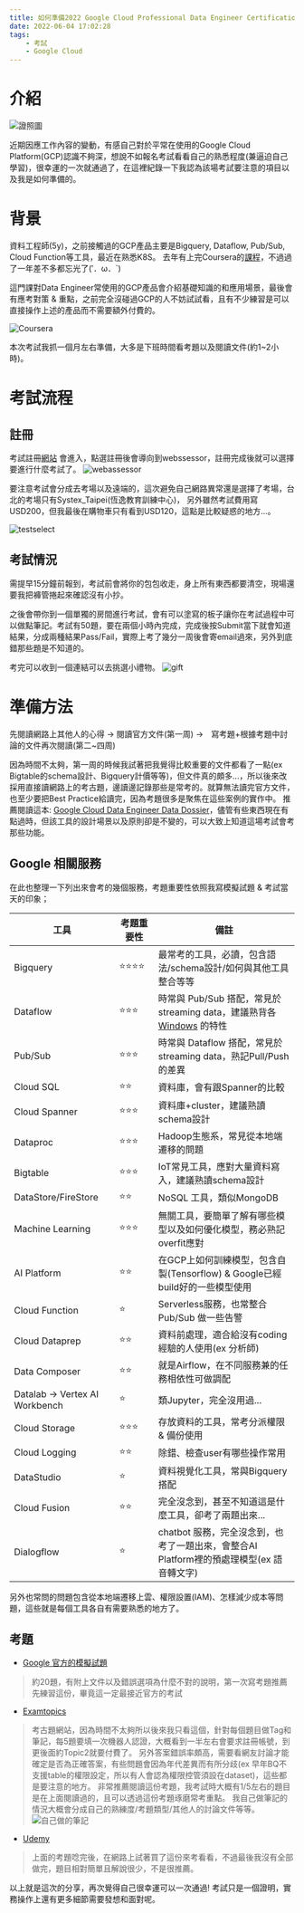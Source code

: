 ```yaml
---
title: 如何準備2022 Google Cloud Professional Data Engineer Certification
date: 2022-06-04 17:02:28
tags:
    - 考試
    - Google Cloud 
---
```


# 介紹

![證照圖](https://i.imgur.com/46DSvvn.png)

近期因應工作內容的變動，有感自己對於平常在使用的Google Cloud Platform(GCP)認識不夠深，想說不如報名考試看看自己的熟悉程度(兼逼迫自己學習)，很幸運的一次就通過了，在這裡紀錄一下我認為該場考試要注意的項目以及我是如何準備的。


# 背景 
資料工程師(5y)，之前接觸過的GCP產品主要是Bigquery, Dataflow, Pub/Sub, Cloud Function等工具，最近在熟悉K8S。
去年有上完Coursera的[課程](https://www.coursera.org/professional-certificates/gcp-data-engineering)，不過過了一年差不多都忘光了(′．ω．`) 

這門課對Data Engineer常使用的GCP產品會介紹基礎知識的和應用場景，最後會有應考對策 & 重點，之前完全沒碰過GCP的人不妨試試看，且有不少練習是可以直接操作上述的產品而不需要額外付費的。 

![Coursera](https://i.imgur.com/yeGFaQD.png)

本次考試我抓一個月左右準備，大多是下班時間看考題以及閱讀文件(約1~2小時)。

# 考試流程

## 註冊

考試註冊[網站](https://cloud.google.com/certification/data-engineer)
會進入，點選註冊後會導向到webssessor，註冊完成後就可以選擇要進行什麼考試了。
![webassessor](https://i.imgur.com/lnBzopl.png)

要注意考試會分成去考場以及遠端的，這次避免自己網路異常還是選擇了考場，台北的考場只有Systex_Taipei(恆逸教育訓練中心)，
另外雖然考試費用寫USD200，但我最後在購物車只有看到USD120，這點是比較疑惑的地方...。 

![testselect](https://i.imgur.com/zWomxux.png)

## 考試情況
 
需提早15分鐘前報到，考試前會將你的包包收走，身上所有東西都要清空，現場還要我把褲管捲起來確認沒有小抄。 

之後會帶你到一個單獨的房間進行考試，會有可以塗寫的板子讓你在考試過程中可以做點筆記。考試有50題，要在兩個小時內完成，完成後按Submit當下就會知道結果，分成兩種結果Pass/Fail，實際上考了幾分一周後會寄email過來，另外到底錯那些題是不知道的。

考完可以收到一個連結可以去挑選小禮物。
![gift](https://i.imgur.com/Tt6MGx1.png)


# 準備方法

先閱讀網路上其他人的心得 -> 閱讀官方文件(第一周) ->　寫考題+根據考題中討論的文件再次閱讀(第二~四周)

因為時間不太夠，第一周的時候我試著把我覺得比較重要的文件都看了一點(ex Bigtable的schema設計、Bigquery計價等等)，但文件真的頗多...，所以後來改採用直接讀網路上的考古題，邊讀邊記錄那些是常考的。就算無法讀完官方文件，也至少要把Best Practice給讀完，因為考題很多是聚焦在這些案例的實作中。
推薦閱讀這本: [Google Cloud Data Engineer Data Dossier](https://lucid.app/lucidchart/0ca44a63-4ea4-4d78-8367-2465512d21be/view?page=vf_Fs9CbV-a6#)，儘管有些東西現在有點過時，但該工具的設計場景以及原則卻是不變的，可以大致上知道這場考試會考那些功能。

## Google 相關服務

在此也整理一下列出來會考的幾個服務，考題重要性依照我寫模擬試題 & 考試當天的印象；

| 工具 | 考題重要性 | 備註 |
|------|--------|------|
|   Bigquery   |   ⭐⭐⭐⭐     |  最常考的工具，必讀，包含語法/schema設計/如何與其他工具整合等等   |
|    Dataflow  |   ⭐⭐⭐     |   時常與 Pub/Sub 搭配，常見於streaming data，建議熟背各 [Windows](https://cloud.google.com/dataflow/docs/concepts/streaming-pipelines) 的特性|
|   Pub/Sub   |   ⭐⭐⭐     |  時常與 Dataflow 搭配，常見於streaming data，熟記Pull/Push的差異    |
|   Cloud SQL   |   ⭐⭐     |  資料庫，會有跟Spanner的比較    |
|   Cloud Spanner   |  ⭐⭐⭐      | 資料庫+cluster，建議熟讀schema設計   |
|   Dataproc   |    ⭐⭐⭐    |   Hadoop生態系，常見從本地端遷移的問題  |
|   Bigtable   |   ⭐⭐⭐     |  IoT常見工具，應對大量資料寫入，建議熟讀schema設計    |
|   DataStore/FireStore   |   ⭐⭐     |  NoSQL 工具，類似MongoDB    |
|   Machine Learning   |     ⭐⭐⭐   |  無關工具，要簡單了解有哪些模型以及如何優化模型，務必熟記overfit應對   |
|   AI Platform   |   ⭐⭐     |  在GCP上如何訓練模型，包含自製(Tensorflow) & Google已經build好的一些模型使用  |
|   Cloud Function   |   ⭐     |   Serverless服務，也常整合Pub/Sub 做一些告警 |
|   Cloud Dataprep   |   ⭐⭐     |  資料前處理，適合給沒有coding 經驗的人使用(ex 分析師)     |
|   Data Composer   |    ⭐⭐    | 就是Airflow，在不同服務兼的任務相依性可做調配     |
|   Datalab -> Vertex AI Workbench   |   ⭐     |  類Jupyter，完全沒用過...    |
|   Cloud Storage   |  ⭐⭐⭐      |  存放資料的工具，常考分派權限 & 備份使用    |
|   Cloud Logging   |  ⭐⭐      | 除錯、檢查user有哪些操作常用   |
|   DataStudio   |    ⭐    | 資料視覺化工具，常與Bigquery搭配    |
|   Cloud Fusion   |   ⭐⭐     | 完全沒念到，甚至不知道這是什麼工具，卻考了兩題出來...     |
|   Dialogflow   |   ⭐     | chatbot 服務，完全沒念到，也考了一題出來，會整合AI Platform裡的預處理模型(ex 語音轉文字)    |

另外也常問的問題包含從本地端遷移上雲、權限設置(IAM)、怎樣減少成本等問題，這些就是每個工具各自有需要熟悉的地方了。

## 考題 

* [Google 官方的模擬試題](https://docs.google.com/forms/d/e/1FAIpQLSfkWEzBCP0wQ09ZuFm7G2_4qtkYbfmk_0getojdnPdCYmq37Q/viewform)
> 約20題，有附上文件以及錯誤選項為什麼不對的說明，第一次寫考題推薦先練習這份，畢竟這一定最接近官方的考試

* [Examtopics](https://www.examtopics.com/exams/google/professional-data-engineer/view/1/)
> 考古題網站，因為時間不太夠所以後來我只看這個，針對每個題目做Tag和筆記，每5題要填一次機器人認證，大概看到一半左右會要求註冊帳號，到更後面約Topic2就要付費了。
另外答案錯誤率頗高，需要看網友討論才能確定是否為正確答案，有些問題會因為年代差異而有所分歧(ex 早年BQ不支援table的權限設定，所以有人會認為權限控管須設在dataset)，這些都是要注意的地方。
非常推薦閱讀這份考題，我考試時大概有1/5左右的題目是在上面閱讀過的，且可以透過這份考題琢磨常考重點。
我自己做筆記的情況大概會分成自己的熟練度/考題類型/其他人的討論文件等等。
![自己做的筆記](https://i.imgur.com/j6oaxwL.png)

* [Udemy](https://www.udemy.com/course/google-cloud-professional-data-engineer-gcp-exams)
> 上面的考題唸完後，在網路上試著買了這份來考看看，不過最後我沒有全部做完，題目相對簡單且解說很少，不是很推薦。

  
以上就是這次的分享，再次覺得自己很幸運可以一次通過! 考試只是一個證明，實務操作上還有更多細節需要發想和面對呢。